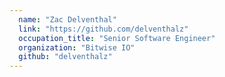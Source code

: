 ```yaml
---
  name: "Zac Delventhal"
  link: "https://github.com/delventhalz"
  occupation_title: "Senior Software Engineer"
  organization: "Bitwise IO"
  github: "delventhalz"
---
```

